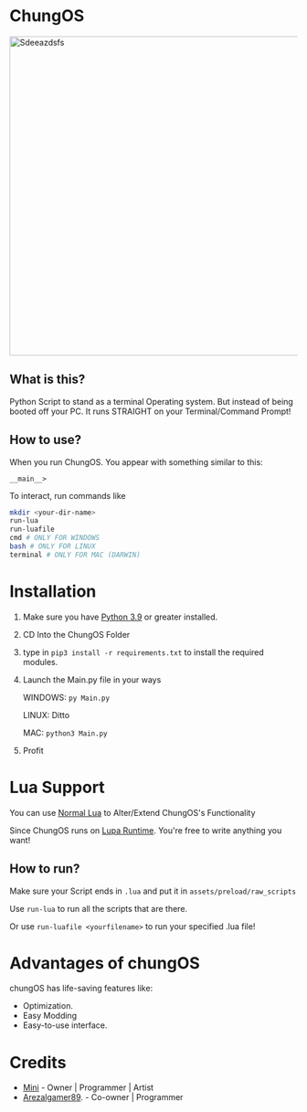 # ChungOS


<img width="559" alt="Sdeeazdsfs" src="https://user-images.githubusercontent.com/83344675/154842163-7e00ea29-5baf-4ce6-8f83-07c6f746d5d8.png">


## What is this?
Python Script to stand as a terminal Operating system. But instead of being booted off your PC. It runs STRAIGHT on your Terminal/Command Prompt!

## How to use?

When you run ChungOS. You appear with something similar to this:
```
__main__>
```

To interact, run commands like 
```sh
mkdir <your-dir-name>
run-lua
run-luafile
cmd # ONLY FOR WINDOWS
bash # ONLY FOR LINUX
terminal # ONLY FOR MAC (DARWIN)
```
# Installation

1. Make sure you have [Python 3.9](https://www.python.org/downloads/) or greater installed.

2. CD Into the ChungOS Folder

3. type in `pip3 install -r requirements.txt` to install the required modules.

4. Launch the Main.py file in your ways
   
    WINDOWS: `py Main.py`
  
    LINUX: Ditto
  
    MAC: `python3 Main.py`
    
5. Profit

# Lua Support

You can use [Normal Lua](https://www.lua.org/) to Alter/Extend ChungOS's Functionality

Since ChungOS runs on [Lupa Runtime](https://pypi.org/project/lupa/). You're free to write anything you want!


## How to run?
   
   Make sure your Script ends in `.lua` and put it in `assets/preload/raw_scripts`
   
   Use `run-lua` to run all the scripts that are there. 
   
   Or use `run-luafile <yourfilename>` to run your specified .lua file!
 
 # Advantages of chungOS
 
 chungOS has life-saving features like:
 - Optimization.
 - Easy Modding
 - Easy-to-use interface.



# Credits

- [Mini](https://twitter.com/@minilol69) - Owner | Programmer | Artist
- [Arezalgamer89](mailto:aradzpfa@gmail.com). - Co-owner | Programmer
